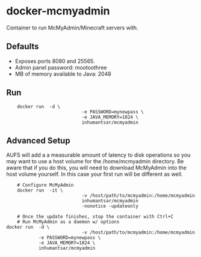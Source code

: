 docker-mcmyadmin
================

Container to run McMyAdmin/Minecraft servers with.

## Defaults ##

 - Exposes ports 8080 and 25565.
 - Admin panel password: mootoothree
 - MB of memory available to Java: 2048

## Run ##

		docker run 	-d \
								-e PASSWORD=mynewpass \
								-e JAVA_MEMORY=1024 \
								inhumantsar/mcmyadmin

## Advanced Setup ##

AUFS will add a a measurable amount of latency to disk operations so
you may want to use a host volume for the /home/mcmyadmin directory. Be aware
that if you do this, you will need to download McMyAdmin into the host
volume yourself. In this case your first run will be different as well.

		# Configure McMyAdmin
		docker run 	-it \
								-v /host/path/to/mcmyadmin:/home/mcmyadmin
								inhumantsar/mcmyadmin
								-nonotice -updateonly

		# Once the update finishes, stop the container with Ctrl+C
		# Run McMyAdmin as a daemon w/ options
    docker run  -d \
								-v /host/path/to/mcmyadmin:/home/mcmyadmin
                -e PASSWORD=mynewpass \
                -e JAVA_MEMORY=1024 \
                inhumantsar/mcmyadmin
		

